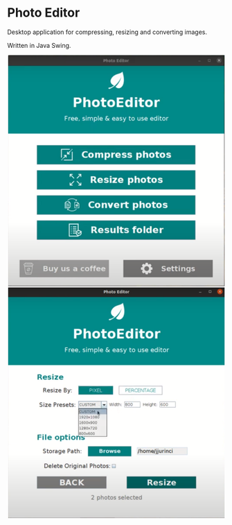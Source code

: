 # Photo Editor

Desktop application for compressing, resizing and converting images.

Written in Java Swing.

<p align="center">
<img src="https://github.com/jjurinci/PhotoEditorSTP/blob/main/resources/stp1.png" width="500"/>
<img src="https://github.com/jjurinci/PhotoEditorSTP/blob/main/resources/stp2.png" width="500"/>
</p>
